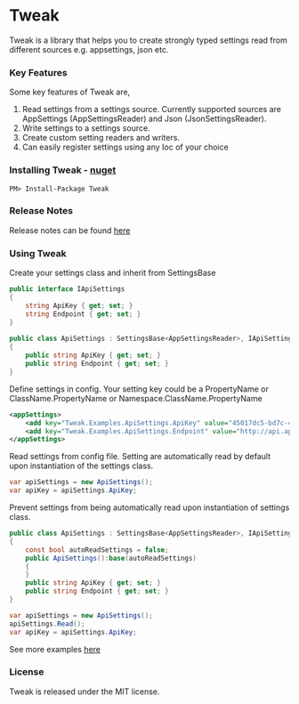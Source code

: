 # Tweak

Tweak is a library that helps you to create strongly typed settings read from different sources e.g. appsettings, json etc.

### Key Features
Some key features of Tweak are,

1. Read settings from a settings source. Currently supported sources are AppSettings (AppSettingsReader) and Json (JsonSettingsReader).
2. Write settings to a settings source.
3. Create custom setting readers and writers.
4. Can easily register settings using any Ioc of your choice

### Installing Tweak - [nuget](https://www.nuget.org/packages/Tweak/)

```
PM> Install-Package Tweak
```

### Release Notes
Release notes can be found [here](https://github.com/oopanuga/tweak/blob/master/RELEASE-NOTES.txt)

### Using Tweak 

Create your settings class and inherit from SettingsBase<AppSettingsReader>
```c#
public interface IApiSettings
{
	string ApiKey { get; set; }
	string Endpoint { get; set; }
}
	
public class ApiSettings : SettingsBase<AppSettingsReader>, IApiSettings
{
	public string ApiKey { get; set; }
	public string Endpoint { get; set; }
}
```

Define settings in config. Your setting key could be a PropertyName or ClassName.PropertyName or Namespace.ClassName.PropertyName
```xml
<appSettings>
	<add key="Tweak.Examples.ApiSettings.ApiKey" value="45017dc5-bd7c-47fd-9495-06953e329db0" />
	<add key="Tweak.Examples.ApiSettings.Endpoint" value="http://api.appsettingsexample.test" />
</appSettings>
```

Read settings from config file. Setting are automatically read by default upon instantiation of the settings class.
```c#
var apiSettings = new ApiSettings();
var apiKey = apiSettings.ApiKey;
```

Prevent settings from being automatically read upon instantiation of settings class.
```c#
public class ApiSettings : SettingsBase<AppSettingsReader>, IApiSettings
{
	const bool autoReadSettings = false;
	public ApiSettings():base(autoReadSettings)
	{
	}
	public string ApiKey { get; set; }
	public string Endpoint { get; set; }
}

var apiSettings = new ApiSettings();
apiSettings.Read();
var apiKey = apiSettings.ApiKey;
```

See more examples [here](https://github.com/oopanuga/Tweak/tree/master/Tweak.Examples)

### License

Tweak is released under the MIT license.
